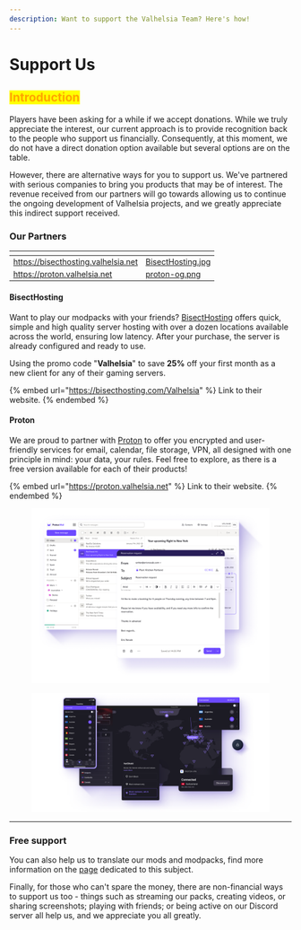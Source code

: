 ```yaml
---
description: Want to support the Valhelsia Team? Here's how!
---
```


# Support Us

## <mark style="color:orange;">Introduction</mark>

Players have been asking for a while if we accept donations. While we truly appreciate the interest, our current approach is to provide recognition back to the people who support us financially. Consequently, at this moment, we do not have a direct donation option available but several options are on the table.

However, there are alternative ways for you to support us. We've partnered with serious companies to bring you products that may be of interest. The revenue received from our partners will go towards allowing us to continue the ongoing development of Valhelsia projects, and we greatly appreciate this indirect support received.

### Our Partners

<table data-card-size="large" data-column-title-hidden data-view="cards"><thead><tr><th data-card-target data-type="content-ref"></th><th data-hidden data-card-cover data-type="files"></th></tr></thead><tbody><tr><td><a href="https://bisecthosting.valhelsia.net">https://bisecthosting.valhelsia.net</a></td><td><a href=".gitbook/assets/BisectHosting.jpg">BisectHosting.jpg</a></td></tr><tr><td><a href="https://proton.valhelsia.net">https://proton.valhelsia.net</a></td><td><a href=".gitbook/assets/proton-og.png">proton-og.png</a></td></tr></tbody></table>

#### BisectHosting

Want to play our modpacks with your friends? [BisectHosting](https://bisecthosting.valhelsia.net) offers quick, simple and high quality server hosting with over a dozen locations available across the world, ensuring low latency. After your purchase, the server is already configured and ready to use.

Using the promo code "**Valhelsia**" to save **25%** off your first month as a new client for any of their gaming servers.

{% embed url="https://bisecthosting.com/Valhelsia" %}
Link to their website.
{% endembed %}

#### Proton

We are proud to partner with [Proton](https://proton.valhelsia.net) to offer you encrypted and user-friendly services for email, calendar, file storage, VPN, all designed with one principle in mind: your data, your rules. Feel free to explore, as there is a free version available for each of their products!

{% embed url="https://proton.valhelsia.net" %}
Link to their website.
{% endembed %}

<div data-full-width="true">

<figure><img src=".gitbook/assets/1-Mail-home.png" alt=""><figcaption></figcaption></figure>

 

<figure><img src=".gitbook/assets/4-VPN-home.png" alt=""><figcaption></figcaption></figure>

</div>

***

### Free support

You can also help us to translate our mods and modpacks, find more information on the [page](navigation/translation.md) dedicated to this subject.

Finally, for those who can't spare the money, there are non-financial ways to support us too - things such as streaming our packs, creating videos, or sharing screenshots; playing with friends; or being active on our Discord server all help us, and we appreciate you all greatly.
